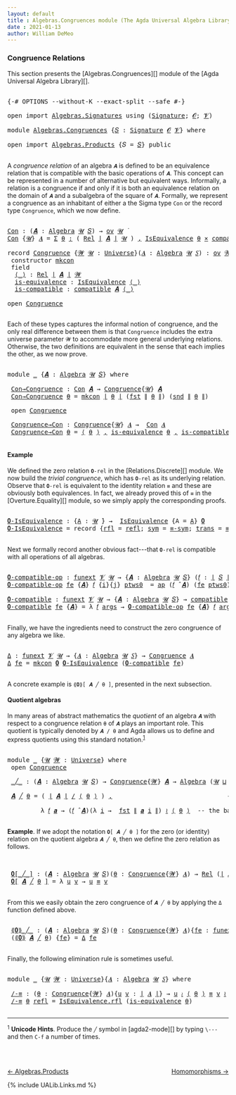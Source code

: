 ```yaml
---
layout: default
title : Algebras.Congruences module (The Agda Universal Algebra Library)
date : 2021-01-13
author: William DeMeo
---
```


### <a id="congruence-relations">Congruence Relations</a>
This section presents the [Algebras.Congruences][] module of the [Agda Universal Algebra Library][].

<pre class="Agda">

<a id="313" class="Symbol">{-#</a> <a id="317" class="Keyword">OPTIONS</a> <a id="325" class="Pragma">--without-K</a> <a id="337" class="Pragma">--exact-split</a> <a id="351" class="Pragma">--safe</a> <a id="358" class="Symbol">#-}</a>

<a id="363" class="Keyword">open</a> <a id="368" class="Keyword">import</a> <a id="375" href="Algebras.Signatures.html" class="Module">Algebras.Signatures</a> <a id="395" class="Keyword">using</a> <a id="401" class="Symbol">(</a><a id="402" href="Algebras.Signatures.html#622" class="Function">Signature</a><a id="411" class="Symbol">;</a> <a id="413" href="Overture.Preliminaries.html#8157" class="Generalizable">𝓞</a><a id="414" class="Symbol">;</a> <a id="416" href="Universes.html#262" class="Generalizable">𝓥</a><a id="417" class="Symbol">)</a>

<a id="420" class="Keyword">module</a> <a id="427" href="Algebras.Congruences.html" class="Module">Algebras.Congruences</a> <a id="448" class="Symbol">{</a><a id="449" href="Algebras.Congruences.html#449" class="Bound">𝑆</a> <a id="451" class="Symbol">:</a> <a id="453" href="Algebras.Signatures.html#622" class="Function">Signature</a> <a id="463" href="Overture.Preliminaries.html#8157" class="Generalizable">𝓞</a> <a id="465" href="Universes.html#262" class="Generalizable">𝓥</a><a id="466" class="Symbol">}</a> <a id="468" class="Keyword">where</a>

<a id="475" class="Keyword">open</a> <a id="480" class="Keyword">import</a> <a id="487" href="Algebras.Products.html" class="Module">Algebras.Products</a> <a id="505" class="Symbol">{</a><a id="506" class="Argument">𝑆</a> <a id="508" class="Symbol">=</a> <a id="510" href="Algebras.Congruences.html#449" class="Bound">𝑆</a><a id="511" class="Symbol">}</a> <a id="513" class="Keyword">public</a>

</pre>

A *congruence relation* of an algebra `𝑨` is defined to be an equivalence relation that is compatible with the basic operations of `𝑨`.  This concept can be represented in a number of alternative but equivalent ways.  Informally, a relation is a congruence if and only if it is both an equivalence relation on the domain of `𝑨` and a subalgebra of the square of `𝑨`.  Formally, we represent a congruence as an inhabitant of either a the Sigma type `Con` or the record type `Congruence`, which we now define.

<pre class="Agda">

<a id="Con"></a><a id="1056" href="Algebras.Congruences.html#1056" class="Function">Con</a> <a id="1060" class="Symbol">:</a> <a id="1062" class="Symbol">(</a><a id="1063" href="Algebras.Congruences.html#1063" class="Bound">𝑨</a> <a id="1065" class="Symbol">:</a> <a id="1067" href="Algebras.Algebras.html#844" class="Function">Algebra</a> <a id="1075" href="Universes.html#260" class="Generalizable">𝓤</a> <a id="1077" href="Algebras.Congruences.html#449" class="Bound">𝑆</a><a id="1078" class="Symbol">)</a> <a id="1080" class="Symbol">→</a> <a id="1082" href="Algebras.Products.html#2231" class="Function">ov</a> <a id="1085" href="Universes.html#260" class="Generalizable">𝓤</a> <a id="1087" href="Universes.html#403" class="Function Operator">̇</a>
<a id="1089" href="Algebras.Congruences.html#1056" class="Function">Con</a> <a id="1093" class="Symbol">{</a><a id="1094" href="Algebras.Congruences.html#1094" class="Bound">𝓤</a><a id="1095" class="Symbol">}</a> <a id="1097" href="Algebras.Congruences.html#1097" class="Bound">𝑨</a> <a id="1099" class="Symbol">=</a> <a id="1101" href="MGS-MLTT.html#3074" class="Function">Σ</a> <a id="1103" href="Algebras.Congruences.html#1103" class="Bound">θ</a> <a id="1105" href="MGS-MLTT.html#3074" class="Function">꞉</a> <a id="1107" class="Symbol">(</a> <a id="1109" href="Relations.Discrete.html#6780" class="Function">Rel</a> <a id="1113" href="Overture.Preliminaries.html#13832" class="Function Operator">∣</a> <a id="1115" href="Algebras.Congruences.html#1097" class="Bound">𝑨</a> <a id="1117" href="Overture.Preliminaries.html#13832" class="Function Operator">∣</a> <a id="1119" href="Algebras.Congruences.html#1094" class="Bound">𝓤</a> <a id="1121" class="Symbol">)</a> <a id="1123" href="MGS-MLTT.html#3074" class="Function">,</a> <a id="1125" href="Relations.Quotients.html#3000" class="Record">IsEquivalence</a> <a id="1139" href="Algebras.Congruences.html#1103" class="Bound">θ</a> <a id="1141" href="MGS-MLTT.html#3515" class="Function Operator">×</a> <a id="1143" href="Algebras.Algebras.html#5885" class="Function">compatible</a> <a id="1154" href="Algebras.Congruences.html#1097" class="Bound">𝑨</a> <a id="1156" href="Algebras.Congruences.html#1103" class="Bound">θ</a>

<a id="1159" class="Keyword">record</a> <a id="Congruence"></a><a id="1166" href="Algebras.Congruences.html#1166" class="Record">Congruence</a> <a id="1177" class="Symbol">{</a><a id="1178" href="Algebras.Congruences.html#1178" class="Bound">𝓦</a> <a id="1180" href="Algebras.Congruences.html#1180" class="Bound">𝓤</a> <a id="1182" class="Symbol">:</a> <a id="1184" href="Universes.html#205" class="Function">Universe</a><a id="1192" class="Symbol">}(</a><a id="1194" href="Algebras.Congruences.html#1194" class="Bound">𝑨</a> <a id="1196" class="Symbol">:</a> <a id="1198" href="Algebras.Algebras.html#844" class="Function">Algebra</a> <a id="1206" href="Algebras.Congruences.html#1180" class="Bound">𝓤</a> <a id="1208" href="Algebras.Congruences.html#449" class="Bound">𝑆</a><a id="1209" class="Symbol">)</a> <a id="1211" class="Symbol">:</a> <a id="1213" href="Algebras.Products.html#2231" class="Function">ov</a> <a id="1216" href="Algebras.Congruences.html#1178" class="Bound">𝓦</a> <a id="1218" href="Agda.Primitive.html#636" class="Function Operator">⊔</a> <a id="1220" href="Algebras.Congruences.html#1180" class="Bound">𝓤</a> <a id="1222" href="Universes.html#403" class="Function Operator">̇</a>  <a id="1225" class="Keyword">where</a>
 <a id="1232" class="Keyword">constructor</a> <a id="mkcon"></a><a id="1244" href="Algebras.Congruences.html#1244" class="InductiveConstructor">mkcon</a>
 <a id="1251" class="Keyword">field</a>
  <a id="Congruence.⟨_⟩"></a><a id="1259" href="Algebras.Congruences.html#1259" class="Field Operator">⟨_⟩</a> <a id="1263" class="Symbol">:</a> <a id="1265" href="Relations.Discrete.html#6780" class="Function">Rel</a> <a id="1269" href="Overture.Preliminaries.html#13832" class="Function Operator">∣</a> <a id="1271" href="Algebras.Congruences.html#1194" class="Bound">𝑨</a> <a id="1273" href="Overture.Preliminaries.html#13832" class="Function Operator">∣</a> <a id="1275" href="Algebras.Congruences.html#1178" class="Bound">𝓦</a>
  <a id="Congruence.is-equivalence"></a><a id="1279" href="Algebras.Congruences.html#1279" class="Field">is-equivalence</a> <a id="1294" class="Symbol">:</a> <a id="1296" href="Relations.Quotients.html#3000" class="Record">IsEquivalence</a> <a id="1310" href="Algebras.Congruences.html#1259" class="Field Operator">⟨_⟩</a>
  <a id="Congruence.is-compatible"></a><a id="1316" href="Algebras.Congruences.html#1316" class="Field">is-compatible</a> <a id="1330" class="Symbol">:</a> <a id="1332" href="Algebras.Algebras.html#5885" class="Function">compatible</a> <a id="1343" href="Algebras.Congruences.html#1194" class="Bound">𝑨</a> <a id="1345" href="Algebras.Congruences.html#1259" class="Field Operator">⟨_⟩</a>

<a id="1350" class="Keyword">open</a> <a id="1355" href="Algebras.Congruences.html#1166" class="Module">Congruence</a>

</pre>

Each of these types captures the informal notion of congruence, and the only real difference between them is that `Congruence` includes the extra universe parameter `𝓦` to accommodate more general underlying relations.   Otherwise, the two definitions are equivalent in the sense that each implies the other, as we now prove.

<pre class="Agda">

<a id="1720" class="Keyword">module</a> <a id="1727" href="Algebras.Congruences.html#1727" class="Module">_</a> <a id="1729" class="Symbol">{</a><a id="1730" href="Algebras.Congruences.html#1730" class="Bound">𝑨</a> <a id="1732" class="Symbol">:</a> <a id="1734" href="Algebras.Algebras.html#844" class="Function">Algebra</a> <a id="1742" href="Universes.html#260" class="Generalizable">𝓤</a> <a id="1744" href="Algebras.Congruences.html#449" class="Bound">𝑆</a><a id="1745" class="Symbol">}</a> <a id="1747" class="Keyword">where</a>

 <a id="1755" href="Algebras.Congruences.html#1755" class="Function">Con→Congruence</a> <a id="1770" class="Symbol">:</a> <a id="1772" href="Algebras.Congruences.html#1056" class="Function">Con</a> <a id="1776" href="Algebras.Congruences.html#1730" class="Bound">𝑨</a> <a id="1778" class="Symbol">→</a> <a id="1780" href="Algebras.Congruences.html#1166" class="Record">Congruence</a><a id="1790" class="Symbol">{</a><a id="1791" href="Algebras.Congruences.html#1742" class="Bound">𝓤</a><a id="1792" class="Symbol">}</a> <a id="1794" href="Algebras.Congruences.html#1730" class="Bound">𝑨</a>
 <a id="1797" href="Algebras.Congruences.html#1755" class="Function">Con→Congruence</a> <a id="1812" href="Algebras.Congruences.html#1812" class="Bound">θ</a> <a id="1814" class="Symbol">=</a> <a id="1816" href="Algebras.Congruences.html#1244" class="InductiveConstructor">mkcon</a> <a id="1822" href="Overture.Preliminaries.html#13832" class="Function Operator">∣</a> <a id="1824" href="Algebras.Congruences.html#1812" class="Bound">θ</a> <a id="1826" href="Overture.Preliminaries.html#13832" class="Function Operator">∣</a> <a id="1828" class="Symbol">(</a><a id="1829" href="Overture.Preliminaries.html#13836" class="Function">fst</a> <a id="1833" href="Overture.Preliminaries.html#13884" class="Function Operator">∥</a> <a id="1835" href="Algebras.Congruences.html#1812" class="Bound">θ</a> <a id="1837" href="Overture.Preliminaries.html#13884" class="Function Operator">∥</a><a id="1838" class="Symbol">)</a> <a id="1840" class="Symbol">(</a><a id="1841" href="Overture.Preliminaries.html#13888" class="Function">snd</a> <a id="1845" href="Overture.Preliminaries.html#13884" class="Function Operator">∥</a> <a id="1847" href="Algebras.Congruences.html#1812" class="Bound">θ</a> <a id="1849" href="Overture.Preliminaries.html#13884" class="Function Operator">∥</a><a id="1850" class="Symbol">)</a>

 <a id="1854" class="Keyword">open</a> <a id="1859" href="Algebras.Congruences.html#1166" class="Module">Congruence</a>

 <a id="1872" href="Algebras.Congruences.html#1872" class="Function">Congruence→Con</a> <a id="1887" class="Symbol">:</a> <a id="1889" href="Algebras.Congruences.html#1166" class="Record">Congruence</a><a id="1899" class="Symbol">{</a><a id="1900" href="Algebras.Congruences.html#1742" class="Bound">𝓤</a><a id="1901" class="Symbol">}</a> <a id="1903" href="Algebras.Congruences.html#1730" class="Bound">𝑨</a> <a id="1905" class="Symbol">→</a>  <a id="1908" href="Algebras.Congruences.html#1056" class="Function">Con</a> <a id="1912" href="Algebras.Congruences.html#1730" class="Bound">𝑨</a>
 <a id="1915" href="Algebras.Congruences.html#1872" class="Function">Congruence→Con</a> <a id="1930" href="Algebras.Congruences.html#1930" class="Bound">θ</a> <a id="1932" class="Symbol">=</a> <a id="1934" href="Algebras.Congruences.html#1259" class="Field Operator">⟨</a> <a id="1936" href="Algebras.Congruences.html#1930" class="Bound">θ</a> <a id="1938" href="Algebras.Congruences.html#1259" class="Field Operator">⟩</a> <a id="1940" href="MGS-MLTT.html#2929" class="InductiveConstructor Operator">,</a> <a id="1942" href="Algebras.Congruences.html#1279" class="Field">is-equivalence</a> <a id="1957" href="Algebras.Congruences.html#1930" class="Bound">θ</a> <a id="1959" href="MGS-MLTT.html#2929" class="InductiveConstructor Operator">,</a> <a id="1961" href="Algebras.Congruences.html#1316" class="Field">is-compatible</a> <a id="1975" href="Algebras.Congruences.html#1930" class="Bound">θ</a>

</pre>


#### <a id="example">Example</a>
We defined the zero relation `𝟎-rel` in the [Relations.Discrete][] module.  We now build the *trivial congruence*, which has `𝟎-rel` as its underlying relation. Observe that `𝟎-rel` is equivalent to the identity relation `≡` and these are obviously both equivalences. In fact, we already proved this of `≡` in the [Overture.Equality][] module, so we simply apply the corresponding proofs.

<pre class="Agda">

<a id="𝟎-IsEquivalence"></a><a id="2428" href="Algebras.Congruences.html#2428" class="Function">𝟎-IsEquivalence</a> <a id="2444" class="Symbol">:</a> <a id="2446" class="Symbol">{</a><a id="2447" href="Algebras.Congruences.html#2447" class="Bound">A</a> <a id="2449" class="Symbol">:</a> <a id="2451" href="Universes.html#260" class="Generalizable">𝓤</a> <a id="2453" href="Universes.html#403" class="Function Operator">̇</a><a id="2454" class="Symbol">}</a> <a id="2456" class="Symbol">→</a>  <a id="2459" href="Relations.Quotients.html#3000" class="Record">IsEquivalence</a> <a id="2473" class="Symbol">{</a><a id="2474" class="Argument">A</a> <a id="2476" class="Symbol">=</a> <a id="2478" href="Algebras.Congruences.html#2447" class="Bound">A</a><a id="2479" class="Symbol">}</a> <a id="2481" href="Relations.Discrete.html#7840" class="Function">𝟎</a>
<a id="2483" href="Algebras.Congruences.html#2428" class="Function">𝟎-IsEquivalence</a> <a id="2499" class="Symbol">=</a> <a id="2501" class="Keyword">record</a> <a id="2508" class="Symbol">{</a><a id="2509" href="Relations.Quotients.html#3063" class="Field">rfl</a> <a id="2513" class="Symbol">=</a> <a id="2515" href="MGS-MLTT.html#4221" class="InductiveConstructor">refl</a><a id="2519" class="Symbol">;</a> <a id="2521" href="Relations.Quotients.html#3079" class="Field">sym</a> <a id="2525" class="Symbol">=</a> <a id="2527" href="Overture.Equality.html#2895" class="Function">≡-sym</a><a id="2532" class="Symbol">;</a> <a id="2534" href="Relations.Quotients.html#3095" class="Field">trans</a> <a id="2540" class="Symbol">=</a> <a id="2542" href="Overture.Equality.html#2957" class="Function">≡-trans</a><a id="2549" class="Symbol">}</a>

</pre>

Next we formally record another obvious fact---that `𝟎-rel` is compatible with all operations of all algebras.

<pre class="Agda">

<a id="𝟎-compatible-op"></a><a id="2690" href="Algebras.Congruences.html#2690" class="Function">𝟎-compatible-op</a> <a id="2706" class="Symbol">:</a> <a id="2708" href="MGS-FunExt-from-Univalence.html#393" class="Function">funext</a> <a id="2715" href="Algebras.Congruences.html#465" class="Bound">𝓥</a> <a id="2717" href="Universes.html#260" class="Generalizable">𝓤</a> <a id="2719" class="Symbol">→</a> <a id="2721" class="Symbol">{</a><a id="2722" href="Algebras.Congruences.html#2722" class="Bound">𝑨</a> <a id="2724" class="Symbol">:</a> <a id="2726" href="Algebras.Algebras.html#844" class="Function">Algebra</a> <a id="2734" href="Universes.html#260" class="Generalizable">𝓤</a> <a id="2736" href="Algebras.Congruences.html#449" class="Bound">𝑆</a><a id="2737" class="Symbol">}</a> <a id="2739" class="Symbol">(</a><a id="2740" href="Algebras.Congruences.html#2740" class="Bound">𝑓</a> <a id="2742" class="Symbol">:</a> <a id="2744" href="Overture.Preliminaries.html#13832" class="Function Operator">∣</a> <a id="2746" href="Algebras.Congruences.html#449" class="Bound">𝑆</a> <a id="2748" href="Overture.Preliminaries.html#13832" class="Function Operator">∣</a><a id="2749" class="Symbol">)</a> <a id="2751" class="Symbol">→</a> <a id="2753" class="Symbol">(</a><a id="2754" href="Algebras.Congruences.html#2740" class="Bound">𝑓</a> <a id="2756" href="Algebras.Algebras.html#3080" class="Function Operator">̂</a> <a id="2758" href="Algebras.Congruences.html#2722" class="Bound">𝑨</a><a id="2759" class="Symbol">)</a> <a id="2761" href="Relations.Discrete.html#10753" class="Function Operator">|:</a> <a id="2764" href="Relations.Discrete.html#7840" class="Function">𝟎</a>
<a id="2766" href="Algebras.Congruences.html#2690" class="Function">𝟎-compatible-op</a> <a id="2782" href="Algebras.Congruences.html#2782" class="Bound">fe</a> <a id="2785" class="Symbol">{</a><a id="2786" href="Algebras.Congruences.html#2786" class="Bound">𝑨</a><a id="2787" class="Symbol">}</a> <a id="2789" href="Algebras.Congruences.html#2789" class="Bound">𝑓</a> <a id="2791" class="Symbol">{</a><a id="2792" href="Algebras.Congruences.html#2792" class="Bound">i</a><a id="2793" class="Symbol">}{</a><a id="2795" href="Algebras.Congruences.html#2795" class="Bound">j</a><a id="2796" class="Symbol">}</a> <a id="2798" href="Algebras.Congruences.html#2798" class="Bound">ptws0</a>  <a id="2805" class="Symbol">=</a> <a id="2807" href="MGS-MLTT.html#6613" class="Function">ap</a> <a id="2810" class="Symbol">(</a><a id="2811" href="Algebras.Congruences.html#2789" class="Bound">𝑓</a> <a id="2813" href="Algebras.Algebras.html#3080" class="Function Operator">̂</a> <a id="2815" href="Algebras.Congruences.html#2786" class="Bound">𝑨</a><a id="2816" class="Symbol">)</a> <a id="2818" class="Symbol">(</a><a id="2819" href="Algebras.Congruences.html#2782" class="Bound">fe</a> <a id="2822" href="Algebras.Congruences.html#2798" class="Bound">ptws0</a><a id="2827" class="Symbol">)</a>

<a id="𝟎-compatible"></a><a id="2830" href="Algebras.Congruences.html#2830" class="Function">𝟎-compatible</a> <a id="2843" class="Symbol">:</a> <a id="2845" href="MGS-FunExt-from-Univalence.html#393" class="Function">funext</a> <a id="2852" href="Algebras.Congruences.html#465" class="Bound">𝓥</a> <a id="2854" href="Universes.html#260" class="Generalizable">𝓤</a> <a id="2856" class="Symbol">→</a> <a id="2858" class="Symbol">{</a><a id="2859" href="Algebras.Congruences.html#2859" class="Bound">𝑨</a> <a id="2861" class="Symbol">:</a> <a id="2863" href="Algebras.Algebras.html#844" class="Function">Algebra</a> <a id="2871" href="Universes.html#260" class="Generalizable">𝓤</a> <a id="2873" href="Algebras.Congruences.html#449" class="Bound">𝑆</a><a id="2874" class="Symbol">}</a> <a id="2876" class="Symbol">→</a> <a id="2878" href="Algebras.Algebras.html#5885" class="Function">compatible</a> <a id="2889" href="Algebras.Congruences.html#2859" class="Bound">𝑨</a> <a id="2891" href="Relations.Discrete.html#7840" class="Function">𝟎</a>
<a id="2893" href="Algebras.Congruences.html#2830" class="Function">𝟎-compatible</a> <a id="2906" href="Algebras.Congruences.html#2906" class="Bound">fe</a> <a id="2909" class="Symbol">{</a><a id="2910" href="Algebras.Congruences.html#2910" class="Bound">𝑨</a><a id="2911" class="Symbol">}</a> <a id="2913" class="Symbol">=</a> <a id="2915" class="Symbol">λ</a> <a id="2917" href="Algebras.Congruences.html#2917" class="Bound">𝑓</a> <a id="2919" href="Algebras.Congruences.html#2919" class="Bound">args</a> <a id="2924" class="Symbol">→</a> <a id="2926" href="Algebras.Congruences.html#2690" class="Function">𝟎-compatible-op</a> <a id="2942" href="Algebras.Congruences.html#2906" class="Bound">fe</a> <a id="2945" class="Symbol">{</a><a id="2946" href="Algebras.Congruences.html#2910" class="Bound">𝑨</a><a id="2947" class="Symbol">}</a> <a id="2949" href="Algebras.Congruences.html#2917" class="Bound">𝑓</a> <a id="2951" href="Algebras.Congruences.html#2919" class="Bound">args</a>

</pre>

Finally, we have the ingredients need to construct the zero congruence of any algebra we like.

<pre class="Agda">

<a id="Δ"></a><a id="3079" href="Algebras.Congruences.html#3079" class="Function">Δ</a> <a id="3081" class="Symbol">:</a> <a id="3083" href="MGS-FunExt-from-Univalence.html#393" class="Function">funext</a> <a id="3090" href="Algebras.Congruences.html#465" class="Bound">𝓥</a> <a id="3092" href="Universes.html#260" class="Generalizable">𝓤</a> <a id="3094" class="Symbol">→</a> <a id="3096" class="Symbol">{</a><a id="3097" href="Algebras.Congruences.html#3097" class="Bound">𝑨</a> <a id="3099" class="Symbol">:</a> <a id="3101" href="Algebras.Algebras.html#844" class="Function">Algebra</a> <a id="3109" href="Universes.html#260" class="Generalizable">𝓤</a> <a id="3111" href="Algebras.Congruences.html#449" class="Bound">𝑆</a><a id="3112" class="Symbol">}</a> <a id="3114" class="Symbol">→</a> <a id="3116" href="Algebras.Congruences.html#1166" class="Record">Congruence</a> <a id="3127" href="Algebras.Congruences.html#3097" class="Bound">𝑨</a>
<a id="3129" href="Algebras.Congruences.html#3079" class="Function">Δ</a> <a id="3131" href="Algebras.Congruences.html#3131" class="Bound">fe</a> <a id="3134" class="Symbol">=</a> <a id="3136" href="Algebras.Congruences.html#1244" class="InductiveConstructor">mkcon</a> <a id="3142" href="Relations.Discrete.html#7840" class="Function">𝟎</a> <a id="3144" href="Algebras.Congruences.html#2428" class="Function">𝟎-IsEquivalence</a> <a id="3160" class="Symbol">(</a><a id="3161" href="Algebras.Congruences.html#2830" class="Function">𝟎-compatible</a> <a id="3174" href="Algebras.Congruences.html#3131" class="Bound">fe</a><a id="3176" class="Symbol">)</a>

</pre>


A concrete example is `⟪𝟎⟫[ 𝑨 ╱ θ ]`, presented in the next subsection.

#### <a id="quotient-algebras">Quotient algebras</a>
In many areas of abstract mathematics the *quotient* of an algebra `𝑨` with respect to a congruence relation `θ` of `𝑨` plays an important role. This quotient is typically denoted by `𝑨 / θ` and Agda allows us to define and express quotients using this standard notation.<sup>[1](Algebras.Congruences.html#fn1)</sup>

<pre class="Agda">

<a id="3650" class="Keyword">module</a> <a id="3657" href="Algebras.Congruences.html#3657" class="Module">_</a> <a id="3659" class="Symbol">{</a><a id="3660" href="Algebras.Congruences.html#3660" class="Bound">𝓤</a> <a id="3662" href="Algebras.Congruences.html#3662" class="Bound">𝓦</a> <a id="3664" class="Symbol">:</a> <a id="3666" href="Universes.html#205" class="Function">Universe</a><a id="3674" class="Symbol">}</a> <a id="3676" class="Keyword">where</a>
 <a id="3683" class="Keyword">open</a> <a id="3688" href="Algebras.Congruences.html#1166" class="Module">Congruence</a>

 <a id="3701" href="Algebras.Congruences.html#3701" class="Function Operator">_╱_</a> <a id="3705" class="Symbol">:</a> <a id="3707" class="Symbol">(</a><a id="3708" href="Algebras.Congruences.html#3708" class="Bound">𝑨</a> <a id="3710" class="Symbol">:</a> <a id="3712" href="Algebras.Algebras.html#844" class="Function">Algebra</a> <a id="3720" href="Algebras.Congruences.html#3660" class="Bound">𝓤</a> <a id="3722" href="Algebras.Congruences.html#449" class="Bound">𝑆</a><a id="3723" class="Symbol">)</a> <a id="3725" class="Symbol">→</a> <a id="3727" href="Algebras.Congruences.html#1166" class="Record">Congruence</a><a id="3737" class="Symbol">{</a><a id="3738" href="Algebras.Congruences.html#3662" class="Bound">𝓦</a><a id="3739" class="Symbol">}</a> <a id="3741" href="Algebras.Congruences.html#3708" class="Bound">𝑨</a> <a id="3743" class="Symbol">→</a> <a id="3745" href="Algebras.Algebras.html#844" class="Function">Algebra</a> <a id="3753" class="Symbol">(</a><a id="3754" href="Algebras.Congruences.html#3660" class="Bound">𝓤</a> <a id="3756" href="Agda.Primitive.html#636" class="Function Operator">⊔</a> <a id="3758" href="Algebras.Congruences.html#3662" class="Bound">𝓦</a> <a id="3760" href="Universes.html#181" class="Function Operator">⁺</a><a id="3761" class="Symbol">)</a> <a id="3763" href="Algebras.Congruences.html#449" class="Bound">𝑆</a>

 <a id="3767" href="Algebras.Congruences.html#3767" class="Bound">𝑨</a> <a id="3769" href="Algebras.Congruences.html#3701" class="Function Operator">╱</a> <a id="3771" href="Algebras.Congruences.html#3771" class="Bound">θ</a> <a id="3773" class="Symbol">=</a> <a id="3775" class="Symbol">(</a> <a id="3777" href="Overture.Preliminaries.html#13832" class="Function Operator">∣</a> <a id="3779" href="Algebras.Congruences.html#3767" class="Bound">𝑨</a> <a id="3781" href="Overture.Preliminaries.html#13832" class="Function Operator">∣</a> <a id="3783" href="Relations.Quotients.html#5288" class="Function Operator">/</a> <a id="3785" href="Algebras.Congruences.html#1259" class="Field Operator">⟨</a> <a id="3787" href="Algebras.Congruences.html#3771" class="Bound">θ</a> <a id="3789" href="Algebras.Congruences.html#1259" class="Field Operator">⟩</a> <a id="3791" class="Symbol">)</a> <a id="3793" href="MGS-MLTT.html#2929" class="InductiveConstructor Operator">,</a>                               <a id="3825" class="Comment">-- the domain of the quotient algebra</a>

         <a id="3873" class="Symbol">λ</a> <a id="3875" href="Algebras.Congruences.html#3875" class="Bound">𝑓</a> <a id="3877" href="Algebras.Congruences.html#3877" class="Bound">𝒂</a> <a id="3879" class="Symbol">→</a> <a id="3881" class="Symbol">(</a><a id="3882" href="Algebras.Congruences.html#3875" class="Bound">𝑓</a> <a id="3884" href="Algebras.Algebras.html#3080" class="Function Operator">̂</a> <a id="3886" href="Algebras.Congruences.html#3767" class="Bound">𝑨</a><a id="3887" class="Symbol">)(λ</a> <a id="3891" href="Algebras.Congruences.html#3891" class="Bound">i</a> <a id="3893" class="Symbol">→</a>  <a id="3896" href="Overture.Preliminaries.html#13836" class="Function">fst</a> <a id="3900" href="Overture.Preliminaries.html#13884" class="Function Operator">∥</a> <a id="3902" href="Algebras.Congruences.html#3877" class="Bound">𝒂</a> <a id="3904" href="Algebras.Congruences.html#3891" class="Bound">i</a> <a id="3906" href="Overture.Preliminaries.html#13884" class="Function Operator">∥</a><a id="3907" class="Symbol">)</a> <a id="3909" href="Relations.Quotients.html#5569" class="Function Operator">≀</a> <a id="3911" href="Algebras.Congruences.html#1259" class="Field Operator">⟨</a> <a id="3913" href="Algebras.Congruences.html#3771" class="Bound">θ</a> <a id="3915" href="Algebras.Congruences.html#1259" class="Field Operator">⟩</a>  <a id="3918" class="Comment">-- the basic operations of the quotient algebra</a>

</pre>

**Example**. If we adopt the notation `𝟎[ 𝑨 ╱ θ ]` for the zero (or identity) relation on the quotient algebra `𝑨 ╱ θ`, then we define the zero relation as follows.

<pre class="Agda">


 <a id="4161" href="Algebras.Congruences.html#4161" class="Function Operator">𝟎[_╱_]</a> <a id="4168" class="Symbol">:</a> <a id="4170" class="Symbol">(</a><a id="4171" href="Algebras.Congruences.html#4171" class="Bound">𝑨</a> <a id="4173" class="Symbol">:</a> <a id="4175" href="Algebras.Algebras.html#844" class="Function">Algebra</a> <a id="4183" href="Algebras.Congruences.html#3660" class="Bound">𝓤</a> <a id="4185" href="Algebras.Congruences.html#449" class="Bound">𝑆</a><a id="4186" class="Symbol">)(</a><a id="4188" href="Algebras.Congruences.html#4188" class="Bound">θ</a> <a id="4190" class="Symbol">:</a> <a id="4192" href="Algebras.Congruences.html#1166" class="Record">Congruence</a><a id="4202" class="Symbol">{</a><a id="4203" href="Algebras.Congruences.html#3662" class="Bound">𝓦</a><a id="4204" class="Symbol">}</a> <a id="4206" href="Algebras.Congruences.html#4171" class="Bound">𝑨</a><a id="4207" class="Symbol">)</a> <a id="4209" class="Symbol">→</a> <a id="4211" href="Relations.Discrete.html#6780" class="Function">Rel</a> <a id="4215" class="Symbol">(</a><a id="4216" href="Overture.Preliminaries.html#13832" class="Function Operator">∣</a> <a id="4218" href="Algebras.Congruences.html#4171" class="Bound">𝑨</a> <a id="4220" href="Overture.Preliminaries.html#13832" class="Function Operator">∣</a> <a id="4222" href="Relations.Quotients.html#5288" class="Function Operator">/</a> <a id="4224" href="Algebras.Congruences.html#1259" class="Field Operator">⟨</a> <a id="4226" href="Algebras.Congruences.html#4188" class="Bound">θ</a> <a id="4228" href="Algebras.Congruences.html#1259" class="Field Operator">⟩</a><a id="4229" class="Symbol">)(</a><a id="4231" href="Algebras.Congruences.html#3660" class="Bound">𝓤</a> <a id="4233" href="Agda.Primitive.html#636" class="Function Operator">⊔</a> <a id="4235" href="Algebras.Congruences.html#3662" class="Bound">𝓦</a> <a id="4237" href="Universes.html#181" class="Function Operator">⁺</a><a id="4238" class="Symbol">)</a>
 <a id="4241" href="Algebras.Congruences.html#4161" class="Function Operator">𝟎[</a> <a id="4244" href="Algebras.Congruences.html#4244" class="Bound">𝑨</a> <a id="4246" href="Algebras.Congruences.html#4161" class="Function Operator">╱</a> <a id="4248" href="Algebras.Congruences.html#4248" class="Bound">θ</a> <a id="4250" href="Algebras.Congruences.html#4161" class="Function Operator">]</a> <a id="4252" class="Symbol">=</a> <a id="4254" class="Symbol">λ</a> <a id="4256" href="Algebras.Congruences.html#4256" class="Bound">u</a> <a id="4258" href="Algebras.Congruences.html#4258" class="Bound">v</a> <a id="4260" class="Symbol">→</a> <a id="4262" href="Algebras.Congruences.html#4256" class="Bound">u</a> <a id="4264" href="MGS-MLTT.html#4207" class="Datatype Operator">≡</a> <a id="4266" href="Algebras.Congruences.html#4258" class="Bound">v</a>

</pre>

From this we easily obtain the zero congruence of `𝑨 ╱ θ` by applying the `Δ` function defined above.

<pre class="Agda">

 <a id="4399" href="Algebras.Congruences.html#4399" class="Function Operator">⟪𝟎⟫_╱_</a> <a id="4406" class="Symbol">:</a> <a id="4408" class="Symbol">(</a><a id="4409" href="Algebras.Congruences.html#4409" class="Bound">𝑨</a> <a id="4411" class="Symbol">:</a> <a id="4413" href="Algebras.Algebras.html#844" class="Function">Algebra</a> <a id="4421" href="Algebras.Congruences.html#3660" class="Bound">𝓤</a> <a id="4423" href="Algebras.Congruences.html#449" class="Bound">𝑆</a><a id="4424" class="Symbol">)(</a><a id="4426" href="Algebras.Congruences.html#4426" class="Bound">θ</a> <a id="4428" class="Symbol">:</a> <a id="4430" href="Algebras.Congruences.html#1166" class="Record">Congruence</a><a id="4440" class="Symbol">{</a><a id="4441" href="Algebras.Congruences.html#3662" class="Bound">𝓦</a><a id="4442" class="Symbol">}</a> <a id="4444" href="Algebras.Congruences.html#4409" class="Bound">𝑨</a><a id="4445" class="Symbol">){</a><a id="4447" href="Algebras.Congruences.html#4447" class="Bound">fe</a> <a id="4450" class="Symbol">:</a> <a id="4452" href="MGS-FunExt-from-Univalence.html#393" class="Function">funext</a> <a id="4459" href="Algebras.Congruences.html#465" class="Bound">𝓥</a> <a id="4461" class="Symbol">(</a><a id="4462" href="Algebras.Congruences.html#3660" class="Bound">𝓤</a> <a id="4464" href="Agda.Primitive.html#636" class="Function Operator">⊔</a> <a id="4466" href="Algebras.Congruences.html#3662" class="Bound">𝓦</a> <a id="4468" href="Universes.html#181" class="Function Operator">⁺</a><a id="4469" class="Symbol">)}</a> <a id="4472" class="Symbol">→</a> <a id="4474" href="Algebras.Congruences.html#1166" class="Record">Congruence</a> <a id="4485" class="Symbol">(</a><a id="4486" href="Algebras.Congruences.html#4409" class="Bound">𝑨</a> <a id="4488" href="Algebras.Congruences.html#3701" class="Function Operator">╱</a> <a id="4490" href="Algebras.Congruences.html#4426" class="Bound">θ</a><a id="4491" class="Symbol">)</a>
 <a id="4494" class="Symbol">(</a><a id="4495" href="Algebras.Congruences.html#4399" class="Function Operator">⟪𝟎⟫</a> <a id="4499" href="Algebras.Congruences.html#4499" class="Bound">𝑨</a> <a id="4501" href="Algebras.Congruences.html#4399" class="Function Operator">╱</a> <a id="4503" href="Algebras.Congruences.html#4503" class="Bound">θ</a><a id="4504" class="Symbol">)</a> <a id="4506" class="Symbol">{</a><a id="4507" href="Algebras.Congruences.html#4507" class="Bound">fe</a><a id="4509" class="Symbol">}</a> <a id="4511" class="Symbol">=</a> <a id="4513" href="Algebras.Congruences.html#3079" class="Function">Δ</a> <a id="4515" href="Algebras.Congruences.html#4507" class="Bound">fe</a>

</pre>


Finally, the following elimination rule is sometimes useful.

<pre class="Agda">

<a id="4608" class="Keyword">module</a> <a id="4615" href="Algebras.Congruences.html#4615" class="Module">_</a> <a id="4617" class="Symbol">{</a><a id="4618" href="Algebras.Congruences.html#4618" class="Bound">𝓤</a> <a id="4620" href="Algebras.Congruences.html#4620" class="Bound">𝓦</a> <a id="4622" class="Symbol">:</a> <a id="4624" href="Universes.html#205" class="Function">Universe</a><a id="4632" class="Symbol">}{</a><a id="4634" href="Algebras.Congruences.html#4634" class="Bound">𝑨</a> <a id="4636" class="Symbol">:</a> <a id="4638" href="Algebras.Algebras.html#844" class="Function">Algebra</a> <a id="4646" href="Algebras.Congruences.html#4618" class="Bound">𝓤</a> <a id="4648" href="Algebras.Congruences.html#449" class="Bound">𝑆</a><a id="4649" class="Symbol">}</a> <a id="4651" class="Keyword">where</a>

 <a id="4659" href="Algebras.Congruences.html#4659" class="Function">/-≡</a> <a id="4663" class="Symbol">:</a> <a id="4665" class="Symbol">(</a><a id="4666" href="Algebras.Congruences.html#4666" class="Bound">θ</a> <a id="4668" class="Symbol">:</a> <a id="4670" href="Algebras.Congruences.html#1166" class="Record">Congruence</a><a id="4680" class="Symbol">{</a><a id="4681" href="Algebras.Congruences.html#4620" class="Bound">𝓦</a><a id="4682" class="Symbol">}</a> <a id="4684" href="Algebras.Congruences.html#4634" class="Bound">𝑨</a><a id="4685" class="Symbol">){</a><a id="4687" href="Algebras.Congruences.html#4687" class="Bound">u</a> <a id="4689" href="Algebras.Congruences.html#4689" class="Bound">v</a> <a id="4691" class="Symbol">:</a> <a id="4693" href="Overture.Preliminaries.html#13832" class="Function Operator">∣</a> <a id="4695" href="Algebras.Congruences.html#4634" class="Bound">𝑨</a> <a id="4697" href="Overture.Preliminaries.html#13832" class="Function Operator">∣</a><a id="4698" class="Symbol">}</a> <a id="4700" class="Symbol">→</a> <a id="4702" href="Algebras.Congruences.html#4687" class="Bound">u</a> <a id="4704" href="Relations.Quotients.html#5569" class="Function Operator">≀</a> <a id="4706" href="Algebras.Congruences.html#1259" class="Field Operator">⟨</a> <a id="4708" href="Algebras.Congruences.html#4666" class="Bound">θ</a> <a id="4710" href="Algebras.Congruences.html#1259" class="Field Operator">⟩</a> <a id="4712" href="MGS-MLTT.html#4207" class="Datatype Operator">≡</a> <a id="4714" href="Algebras.Congruences.html#4689" class="Bound">v</a> <a id="4716" href="Relations.Quotients.html#5569" class="Function Operator">≀</a> <a id="4718" href="Algebras.Congruences.html#1259" class="Field Operator">⟨</a> <a id="4720" href="Algebras.Congruences.html#4666" class="Bound">θ</a> <a id="4722" href="Algebras.Congruences.html#1259" class="Field Operator">⟩</a> <a id="4724" class="Symbol">→</a> <a id="4726" href="Algebras.Congruences.html#1259" class="Field Operator">⟨</a> <a id="4728" href="Algebras.Congruences.html#4666" class="Bound">θ</a> <a id="4730" href="Algebras.Congruences.html#1259" class="Field Operator">⟩</a> <a id="4732" href="Algebras.Congruences.html#4687" class="Bound">u</a> <a id="4734" href="Algebras.Congruences.html#4689" class="Bound">v</a>
 <a id="4737" href="Algebras.Congruences.html#4659" class="Function">/-≡</a> <a id="4741" href="Algebras.Congruences.html#4741" class="Bound">θ</a> <a id="4743" href="MGS-MLTT.html#4221" class="InductiveConstructor">refl</a> <a id="4748" class="Symbol">=</a> <a id="4750" href="Relations.Quotients.html#3063" class="Field">IsEquivalence.rfl</a> <a id="4768" class="Symbol">(</a><a id="4769" href="Algebras.Congruences.html#1279" class="Field">is-equivalence</a> <a id="4784" href="Algebras.Congruences.html#4741" class="Bound">θ</a><a id="4785" class="Symbol">)</a>

</pre>

--------------------------------------

<sup>1</sup><span class="footnote" id="fn1"> **Unicode Hints**. Produce the `╱` symbol in [agda2-mode][] by typing `\---` and then `C-f` a number of times.</span>



<br>
<br>

[← Algebras.Products](Algebras.Products.html)
<span style="float:right;">[Homomorphisms →](Homomorphisms.html)</span>

{% include UALib.Links.md %}
